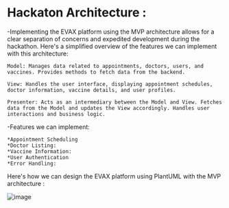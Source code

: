 # Hackaton Architecture :

-Implementing the EVAX platform using the MVP architecture allows for a clear separation of concerns and expedited development during the hackathon. Here's a simplified overview of the features we can implement with this architecture:

    Model: Manages data related to appointments, doctors, users, and vaccines. Provides methods to fetch data from the backend.

    View: Handles the user interface, displaying appointment schedules, doctor information, vaccine details, and user profiles.

    Presenter: Acts as an intermediary between the Model and View. Fetches data from the Model and updates the View accordingly. Handles user interactions and business logic.

-Features we can implement:

    *Appointment Scheduling
    *Doctor Listing:
    *Vaccine Information:
    *User Authentication
    *Error Handling:

  Here's how we can design the EVAX platform using PlantUML with the MVP architecture :
  
  ![image](https://github.com/firassaada/Software-Architecture-Labs/assets/94303698/26f34234-c851-4c17-87b3-20bb096533dd)
